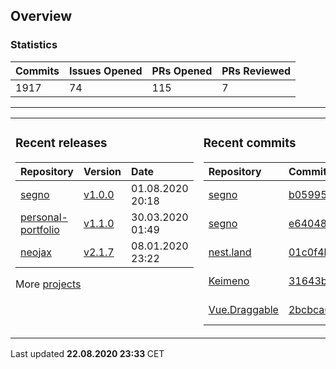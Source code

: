 ## Overview

### Statistics

<!-- statistics starts -->
| Commits | Issues Opened | PRs Opened | PRs Reviewed |
| :- | :- | :- | :- |
| 1917 | 74 | 115 | 7 |
<!-- statistics ends -->

---

<table><tr><td valign="top">

### Recent releases

<!-- recent_releases starts -->
| Repository | Version | Date |
| :- | :- | :- |
| [segno](https://github.com/Keimeno/segno) | [v1.0.0](https://github.com/Keimeno/segno/releases/tag/v1.0.0) | 01.08.2020 20:18 |
| [personal-portfolio](https://github.com/Keimeno/personal-portfolio) | [v1.1.0](https://github.com/Keimeno/personal-portfolio/releases/tag/v1.1.0) | 30.03.2020 01:49 |
| [neojax](https://github.com/Keimeno/neojax) | [v2.1.7](https://github.com/Keimeno/neojax/releases/tag/v2.1.7) | 08.01.2020 23:22 |
<!-- recent_releases ends -->

More [projects](https://github.com/Keimeno?tab=repositories)

</td><td valign="top">

### Recent commits

<!-- recent_commits starts -->
| Repository | Commit | Date |
| :- | :- | :- |      
| [segno](https://github.com/Keimeno/segno) | [b059954](https://github.com/Keimeno/segno/commit/b05995417fbe79853dbb148a30e8bb45bd025394) | 20.08.2020 23:31 |
| [segno](https://github.com/Keimeno/segno) | [e640486](https://github.com/Keimeno/segno/commit/e6404864bf19528046736de62cb9074150a9fc55) | 01.08.2020 20:15 |
| [nest.land](https://github.com/nestdotland/nest.land) | [01c0f4b](https://github.com/nestdotland/nest.land/commit/01c0f4be6fe3bd09e7bc3c24974837db551fdb9d) | 27.07.2020 23:05 |
| [Keimeno](https://github.com/Keimeno/Keimeno) | [31643b0](https://github.com/Keimeno/Keimeno/commit/31643b064df739b28497bc02a967615b3c3ef5c6) | 23.07.2020 22:06 |
| [Vue.Draggable](https://github.com/SortableJS/Vue.Draggable) | [2bcbca6](https://github.com/SortableJS/Vue.Draggable/commit/2bcbca616ec6fa79ce752e820b8dc6a12f911d9f) | 23.07.2020 18:34 |
<!-- recent_commits ends -->

</td></tr></table>

<p>
Last updated 
<b>
<!-- last_updated starts -->
22.08.2020 23:33
<!-- last_updated ends -->
</b>
CET
</p>

